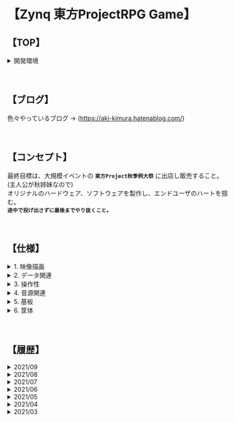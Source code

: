 # 【Zynq 東方ProjectRPG Game】

## 【TOP】

<details>
    <summary>開発環境</summary></br>
      Create	2021/03/27</br>
      Author	Kimura Kouta</br>
      Board	ArtyZ7-20</br>
      Ubuntu 20.04 LTS</br>
      Vitis20.2</br>
      Vivado20.2</br>
      Vitis_HLS20.2</br>
  </details>
  </br>
  </br>

## 【ブログ】
色々やっているブログ → (https://aki-kimura.hatenablog.com/)</br>
</br>
</br>


## 【コンセプト】
最終目標は、大規模イベントの **`東方Project秋季例大祭`** に出店し販売すること。(主人公が秋姉妹なので)</br>
オリジナルのハードウェア、ソフトウェアを製作し、エンドユーザのハートを掴む。</br>
**`途中で投げ出さずに最後までやり抜くこと。`**</br>
</br>
</br>

## 【仕様】

<details>
  <summary>1. 映像描画</summary></br>
  
  FPGAを使用したHDMI出力にする。</br>
  TFT_LCDを使用した携帯機を考えたが個人では値段が高価なため断念。</br>
  素材は配布可能なものを使用。</br>
    </br>
</details>

<details>
  <summary>2. データ関連</summary></br>
  
  SDカード、もしくはUSB、もしくはQSPIフラッシュメモリを使用。</br>
  ライセンスの仕様による。</br>
  DDRメモリは現状512MByteで足りそうではあるため同じで行く予定。</br>
  </br>
</details>

<details>
  <summary>3. 操作性</summary></br>
  
  6つのタクトスイッチを使用、上下左右ABボタン。</br>
  当初はカメラモジュールとセンサを用いてモーションキャプチャーにしようとした。</br>
  非接触＆運動不足解消になると思ったが、個人では値段が高くなるため断念。</br>
  </br>
</details>

<details>
  <summary>4. 音源関連</summary></br>
  
  I2Sを使用。</br>
  48khzの音源データを使用しアンプ回路を組んで出力とする。</br>
  デジタルフィルタで音源の加工を行い、アンプ回路の規模を小さくするようにする。</br>
  音源はフリーのものを使用。</br>
  </br>
</details>

<details>
  <summary>5. 基板</summary></br>

  BOM数、BOMコストを抑えるため、**`必要最低限の部品で製作する。`**</br>
  携帯機ではなくなったためある程度の大きさは許容する。</br>
  最低でも4層基板になるため、受注時に予め値段を調べておき最も安く作りやすい大きさで製作する。</br>
  - 評価基板にあるけどいらないもの</br>
    1. イーサネットコントローラ</br>
    2. USBデバッグ関連の回路</br>
    </br>
  - 評価基板を真似るべきもの</br>
    1. Zynqと電源回りの回路</br>
    2. HDMIの出力回路</br>
    3. スイッチ関連</br>
    4. USB書き込み回路</br>
    5. SDカード回路</br>
    6. FPGAの回路保存に使用するQSPIの回路</br>
    </br>
  - 追加しなければいけないもの</br>
    1. オーディオ回路</br>
    2. SDカードを読み込み専用にするならばセーブデータ書き込み用のEEPROM</br>
  </br>
</details>

<details>
  <summary>6. 筐体</summary></br>
  適当な業者に発注する。</br>
  二次元的な加工を施す。</br>
</br>
</details>
</br>
</br>


## 【履歴】
<details>
<summary>2021/09</summary></br>
  把握している限りでは必要な機能はあとイベント実装のみ。</br>
  </br>
</details>
<details>
<summary>2021/08</summary></br>
  コメントの書き方を変更。vscodeプラグインのDocumetationをしようすることにした。</br>
  </br>
</details>
<details>
<summary>2021/07</summary></br>
  環境がUbuntuなのでファイル出力のアプリケーションに、シンボリックリンクを使用することとした。</br>
  面倒だと感じた作業はなるべく省略可していきたい。</br>
  </br>
</details>
<details>
<summary>2021/06</summary></br>
  コメントの先頭にversion情報、日付を記載するようにした。</br> 
  変更を行った場合に、ver2, ver3...と増やしていき、前の情報を消さないようにする。</br>
  関数内処理を詳しく記入するように変更した。</br>
  </br>
</details>
<details>
<summary>2021/05</summary></br>
  画面描画のソフトウェアの処理をハードウェアに移行。</br>
  </br>
</details>
<details>
<summary>2021/04</summary></br>
  プロジェクトの開始。</br>
  </br>
</details>
<details>
<summary>2021/03</summary></br>
  プロットの作成、仕様決定。</br>
  </br>
</details>